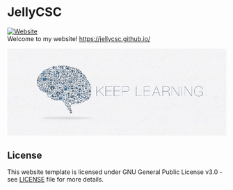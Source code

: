# JellyCSC

[![Website](https://img.shields.io/website-up-down-green-red/http/jellycsc.github.io.svg?label=website-status)](https://jellycsc.github.io/)  
Welcome to my website! https://jellycsc.github.io/

![](/mdres/keep_learning.jpg)

## License
This website template is licensed under GNU General Public License v3.0 - see [LICENSE](LICENSE) file for more details.
